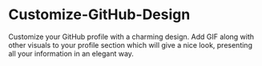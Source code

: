 # Customize-GitHub-Design
Customize your GitHub profile with a charming design. Add GIF along with other visuals to your profile section which will give a nice look, presenting all your information in an elegant way.
